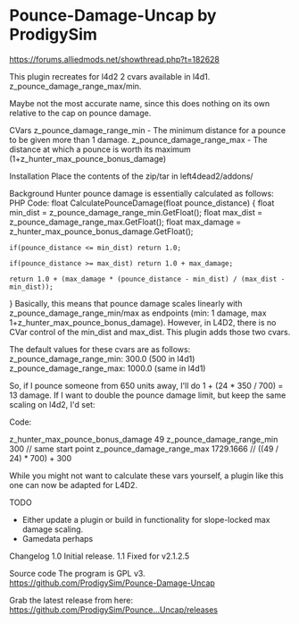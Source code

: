 # Pounce-Damage-Uncap by ProdigySim

https://forums.alliedmods.net/showthread.php?t=182628

This plugin recreates for l4d2 2 cvars available in l4d1. z_pounce_damage_range_max/min.

Maybe not the most accurate name, since this does nothing on its own relative to the cap on pounce damage.

CVars
z_pounce_damage_range_min - The minimum distance for a pounce to be given more than 1 damage.
z_pounce_damage_range_max - The distance at which a pounce is worth its maximum (1+z_hunter_max_pounce_bonus_damage)


Installation
Place the contents of the zip/tar in left4dead2/addons/

Background
Hunter pounce damage is essentially calculated as follows:
PHP Code:
float CalculatePounceDamage(float pounce_distance)
{
    float min_dist = z_pounce_damage_range_min.GetFloat();
    float max_dist = z_pounce_damage_range_max.GetFloat();
    float max_damage = z_hunter_max_pounce_bonus_damage.GetFloat();

    if(pounce_distance <= min_dist) return 1.0;

    if(pounce_distance >= max_dist) return 1.0 + max_damage;

    return 1.0 + (max_damage * (pounce_distance - min_dist) / (max_dist - min_dist));
} 
Basically, this means that pounce damage scales linearly with z_pounce_damage_range_min/max as endpoints (min: 1 damage, max 1+z_hunter_max_pounce_bonus_damage).
However, in L4D2, there is no CVar control of the min_dist and max_dist. This plugin adds those two cvars.

The default values for these cvars are as follows:
z_pounce_damage_range_min: 300.0 (500 in l4d1)
z_pounce_damage_range_max: 1000.0 (same in l4d1)

So, if I pounce someone from 650 units away, I'll do 1 + (24 * 350 / 700) = 13 damage.
If I want to double the pounce damage limit, but keep the same scaling on l4d2, I'd set:

Code:

z_hunter_max_pounce_bonus_damage 49
z_pounce_damage_range_min 300 // same start point
z_pounce_damage_range_max 1729.1666 // ((49 / 24) * 700) + 300

While you might not want to calculate these vars yourself, a plugin like this one can now be adapted for L4D2.

TODO
- Either update a plugin or build in functionality for slope-locked max damage scaling.
- Gamedata perhaps

Changelog
1.0 Initial release.
1.1 Fixed for v2.1.2.5

Source code
The program is GPL v3.
https://github.com/ProdigySim/Pounce-Damage-Uncap

Grab the latest release from here:
https://github.com/ProdigySim/Pounce...Uncap/releases
